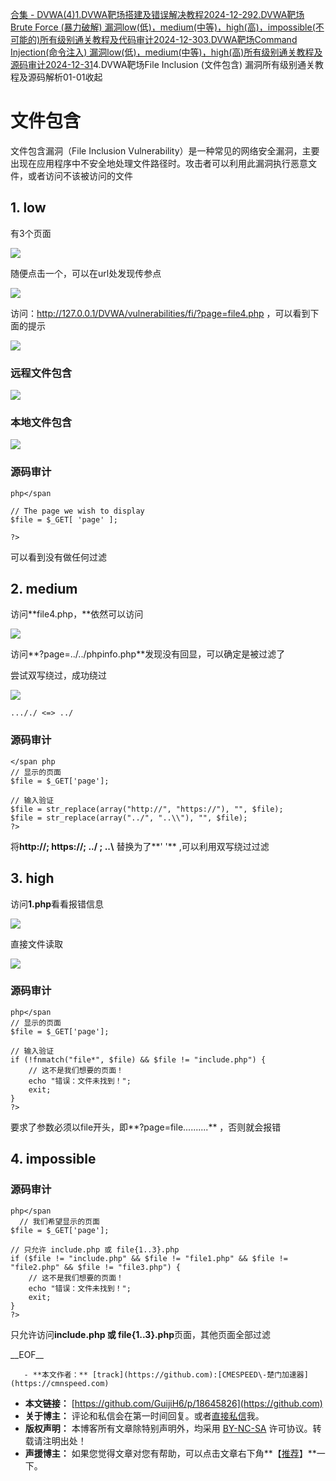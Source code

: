 [合集 \- DVWA(4\)](https://github.com)[1\.DVWA靶场搭建及错误解决教程2024\-12\-29](https://github.com/GuijiH6/p/18638537)[2\.DVWA靶场Brute Force (暴力破解) 漏洞low(低)，medium(中等)，high(高)，impossible(不可能的)所有级别通关教程及代码审计2024\-12\-30](https://github.com/GuijiH6/p/18640192)[3\.DVWA靶场Command Injection(命令注入) 漏洞low(低)，medium(中等)，high(高)所有级别通关教程及源码审计2024\-12\-31](https://github.com/GuijiH6/p/18643521)4\.DVWA靶场File Inclusion (文件包含) 漏洞所有级别通关教程及源码解析01\-01收起
# 文件包含


文件包含漏洞（File Inclusion Vulnerability）是一种常见的网络安全漏洞，主要出现在应用程序中不安全地处理文件路径时。攻击者可以利用此漏洞执行恶意文件，或者访问不该被访问的文件


## 1\. low


有3个页面


![](https://track123.oss-cn-beijing.aliyuncs.com/20241229205952463.png)


随便点击一个，可以在url处发现传参点


![](https://track123.oss-cn-beijing.aliyuncs.com/20241229210047668.png)


访问：[http://127\.0\.0\.1/DVWA/vulnerabilities/fi/?page\=file4\.php](https://github.com) ，可以看到下面的提示


![](https://track123.oss-cn-beijing.aliyuncs.com/20241229210117652.png)


### 远程文件包含


![](https://track123.oss-cn-beijing.aliyuncs.com/20241229210716697.png)


### 本地文件包含


![](https://track123.oss-cn-beijing.aliyuncs.com/20241229210935502.png)


### 源码审计



```
php</span

// The page we wish to display
$file = $_GET[ 'page' ];

?>

```

可以看到没有做任何过滤


## 2\. medium


访问**file4\.php，**依然可以访问


![](https://track123.oss-cn-beijing.aliyuncs.com/20241229211145433.png)


访问**?page\=../../phpinfo.php**发现没有回显，可以确定是被过滤了


尝试双写绕过，成功绕过


![](https://track123.oss-cn-beijing.aliyuncs.com/20241229212019013.png)



```
..././ <=> ../

```

### 源码审计



```
</span php
// 显示的页面
$file = $_GET['page'];

// 输入验证
$file = str_replace(array("http://", "https://"), "", $file);
$file = str_replace(array("../", "..\\"), "", $file);
?>

```

将**http://; https://; ../ ; ..\\** 替换为了**' '** ,可以利用双写绕过过滤


## 3\. high


访问**1\.php**看看报错信息


![](https://track123.oss-cn-beijing.aliyuncs.com/20241229212922864.png)


直接文件读取


![](https://track123.oss-cn-beijing.aliyuncs.com/20241229212758261.png)


### 源码审计



```
php</span
// 显示的页面
$file = $_GET['page'];

// 输入验证
if (!fnmatch("file*", $file) && $file != "include.php") {
    // 这不是我们想要的页面！
    echo "错误：文件未找到！";
    exit;
}  
?>

```

要求了参数必须以file开头，即**?page\=file..........** ，否则就会报错


## 4\. impossible


### 源码审计



```
php</span
  // 我们希望显示的页面
$file = $_GET['page'];

// 只允许 include.php 或 file{1..3}.php
if ($file != "include.php" && $file != "file1.php" && $file != "file2.php" && $file != "file3.php") {
    // 这不是我们想要的页面！
    echo "错误：文件未找到！";
    exit;
}
?>

```

只允许访问**include.php 或 file{1\..3}.php**页面，其他页面全部过滤


 \_\_EOF\_\_

       - **本文作者：** [track](https://github.com):[CMESPEED\-楚门加速器](https://cmnspeed.com)
 - **本文链接：** [https://github.com/GuijiH6/p/18645826](https://github.com)
 - **关于博主：** 评论和私信会在第一时间回复。或者[直接私信](https://github.com)我。
 - **版权声明：** 本博客所有文章除特别声明外，均采用 [BY\-NC\-SA](https://github.com "BY-NC-SA") 许可协议。转载请注明出处！
 - **声援博主：** 如果您觉得文章对您有帮助，可以点击文章右下角**【[推荐](javascript:void(0);)】**一下。
     
